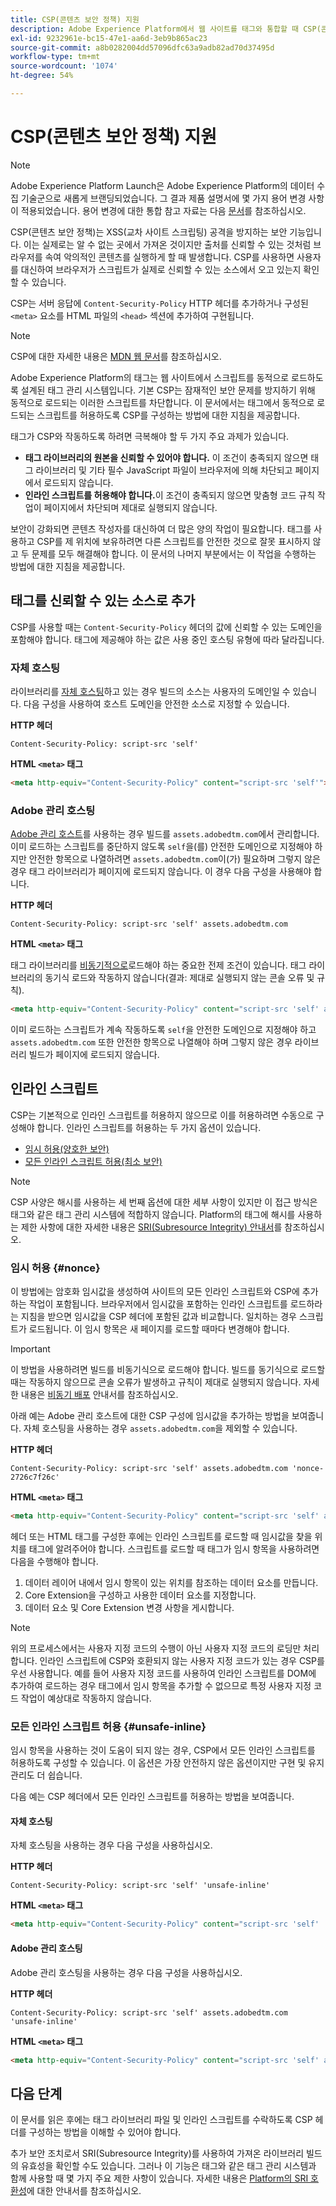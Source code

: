 ```yaml
---
title: CSP(콘텐츠 보안 정책) 지원
description: Adobe Experience Platform에서 웹 사이트를 태그와 통합할 때 CSP(콘텐츠 보안 정책) 제한을 처리하는 방법을 알아봅니다.
exl-id: 9232961e-bc15-47e1-aa6d-3eb9b865ac23
source-git-commit: a8b0282004dd57096dfc63a9adb82ad70d37495d
workflow-type: tm+mt
source-wordcount: '1074'
ht-degree: 54%

---
```


# CSP(콘텐츠 보안 정책) 지원

>[!NOTE]
>
>Adobe Experience Platform Launch은 Adobe Experience Platform의 데이터 수집 기술군으로 새롭게 브랜딩되었습니다. 그 결과 제품 설명서에 몇 가지 용어 변경 사항이 적용되었습니다. 용어 변경에 대한 통합 참고 자료는 다음 [문서](../../term-updates.md)를 참조하십시오.

CSP(콘텐츠 보안 정책)는 XSS(교차 사이트 스크립팅) 공격을 방지하는 보안 기능입니다. 이는 실제로는 알 수 없는 곳에서 가져온 것이지만 출처를 신뢰할 수 있는 것처럼 브라우저를 속여 악의적인 콘텐츠를 실행하게 할 때 발생합니다. CSP를 사용하면 사용자를 대신하여 브라우저가 스크립트가 실제로 신뢰할 수 있는 소스에서 오고 있는지 확인할 수 있습니다.

CSP는 서버 응답에 `Content-Security-Policy` HTTP 헤더를 추가하거나 구성된 `<meta>` 요소를 HTML 파일의 `<head>` 섹션에 추가하여 구현됩니다.

>[!NOTE]
>
> CSP에 대한 자세한 내용은 [MDN 웹 문서](https://developer.mozilla.org/en-US/docs/Web/HTTP/CSP)를 참조하십시오.

Adobe Experience Platform의 태그는 웹 사이트에서 스크립트를 동적으로 로드하도록 설계된 태그 관리 시스템입니다. 기본 CSP는 잠재적인 보안 문제를 방지하기 위해 동적으로 로드되는 이러한 스크립트를 차단합니다. 이 문서에서는 태그에서 동적으로 로드되는 스크립트를 허용하도록 CSP를 구성하는 방법에 대한 지침을 제공합니다.

태그가 CSP와 작동하도록 하려면 극복해야 할 두 가지 주요 과제가 있습니다.

* **태그 라이브러리의 원본을 신뢰할 수 있어야 합니다.** 이 조건이 충족되지 않으면 태그 라이브러리 및 기타 필수 JavaScript 파일이 브라우저에 의해 차단되고 페이지에서 로드되지 않습니다.
* **인라인 스크립트를 허용해야 합니다.**&#x200B;이 조건이 충족되지 않으면 맞춤형 코드 규칙 작업이 페이지에서 차단되며 제대로 실행되지 않습니다.

보안이 강화되면 콘텐츠 작성자를 대신하여 더 많은 양의 작업이 필요합니다. 태그를 사용하고 CSP를 제 위치에 보유하려면 다른 스크립트를 안전한 것으로 잘못 표시하지 않고 두 문제를 모두 해결해야 합니다. 이 문서의 나머지 부분에서는 이 작업을 수행하는 방법에 대한 지침을 제공합니다.

## 태그를 신뢰할 수 있는 소스로 추가

CSP를 사용할 때는 `Content-Security-Policy` 헤더의 값에 신뢰할 수 있는 도메인을 포함해야 합니다. 태그에 제공해야 하는 값은 사용 중인 호스팅 유형에 따라 달라집니다.

### 자체 호스팅

라이브러리를 [자체 호스팅](../publishing/hosts/self-hosting-libraries.md)하고 있는 경우 빌드의 소스는 사용자의 도메인일 수 있습니다. 다음 구성을 사용하여 호스트 도메인을 안전한 소스로 지정할 수 있습니다.

**HTTP 헤더**

```http
Content-Security-Policy: script-src 'self'
```

**HTML `<meta>` 태그**

```html
<meta http-equiv="Content-Security-Policy" content="script-src 'self'">
```

### Adobe 관리 호스팅

[Adobe 관리 호스트](../publishing/hosts/managed-by-adobe-host.md)를 사용하는 경우 빌드를 `assets.adobedtm.com`에서 관리합니다. 이미 로드하는 스크립트를 중단하지 않도록 `self`을(를) 안전한 도메인으로 지정해야 하지만 안전한 항목으로 나열하려면 `assets.adobedtm.com`이(가) 필요하며 그렇지 않은 경우 태그 라이브러리가 페이지에 로드되지 않습니다. 이 경우 다음 구성을 사용해야 합니다.

**HTTP 헤더**

```http
Content-Security-Policy: script-src 'self' assets.adobedtm.com
```

**HTML `<meta>` 태그**


태그 라이브러리를 [비동기적으로](./asynchronous-deployment.md)로드해야 하는 중요한 전제 조건이 있습니다. 태그 라이브러리의 동기식 로드와 작동하지 않습니다(결과: 제대로 실행되지 않는 콘솔 오류 및 규칙).

```html
<meta http-equiv="Content-Security-Policy" content="script-src 'self' assets.adobedtm.com">
```

이미 로드하는 스크립트가 계속 작동하도록 `self`을 안전한 도메인으로 지정해야 하고 `assets.adobedtm.com` 또한 안전한 항목으로 나열해야 하며 그렇지 않은 경우 라이브러리 빌드가 페이지에 로드되지 않습니다.

## 인라인 스크립트

CSP는 기본적으로 인라인 스크립트를 허용하지 않으므로 이를 허용하려면 수동으로 구성해야 합니다. 인라인 스크립트를 허용하는 두 가지 옵션이 있습니다.

* [임시 허용(양호한 보안)](#nonce)
* [모든 인라인 스크립트 허용(최소 보안)](#unsafe-inline)

>[!NOTE]
>
>CSP 사양은 해시를 사용하는 세 번째 옵션에 대한 세부 사항이 있지만 이 접근 방식은 태그와 같은 태그 관리 시스템에 적합하지 않습니다. Platform의 태그에 해시를 사용하는 제한 사항에 대한 자세한 내용은 [SRI(Subresource Integrity) 안내서](./sri.md)를 참조하십시오.

### 임시 허용 {#nonce}

이 방법에는 암호화 임시값을 생성하여 사이트의 모든 인라인 스크립트와 CSP에 추가하는 작업이 포함됩니다. 브라우저에서 임시값을 포함하는 인라인 스크립트를 로드하라는 지침을 받으면 임시값을 CSP 헤더에 포함된 값과 비교합니다. 일치하는 경우 스크립트가 로드됩니다. 이 임시 항목은 새 페이지를 로드할 때마다 변경해야 합니다.

>[!IMPORTANT]
>
>이 방법을 사용하려면 빌드를 비동기식으로 로드해야 합니다. 빌드를 동기식으로 로드할 때는 작동하지 않으므로 콘솔 오류가 발생하고 규칙이 제대로 실행되지 않습니다. 자세한 내용은 [비동기 배포](./asynchronous-deployment.md) 안내서를 참조하십시오.

아래 예는 Adobe 관리 호스트에 대한 CSP 구성에 임시값을 추가하는 방법을 보여줍니다. 자체 호스팅을 사용하는 경우 `assets.adobedtm.com`을 제외할 수 있습니다.

**HTTP 헤더**

```http
Content-Security-Policy: script-src 'self' assets.adobedtm.com 'nonce-2726c7f26c'
```

**HTML `<meta>` 태그**

```html
<meta http-equiv="Content-Security-Policy" content="script-src 'self' assets.adobedtm.com 'nonce-2726c7f26c'">
```

헤더 또는 HTML 태그를 구성한 후에는 인라인 스크립트를 로드할 때 임시값을 찾을 위치를 태그에 알려주어야 합니다. 스크립트를 로드할 때 태그가 임시 항목을 사용하려면 다음을 수행해야 합니다.

1. 데이터 레이어 내에서 임시 항목이 있는 위치를 참조하는 데이터 요소를 만듭니다.
1. Core Extension을 구성하고 사용한 데이터 요소를 지정합니다.
1. 데이터 요소 및 Core Extension 변경 사항을 게시합니다.

>[!NOTE]
>
>위의 프로세스에서는 사용자 지정 코드의 수행이 아닌 사용자 지정 코드의 로딩만 처리합니다. 인라인 스크립트에 CSP와 호환되지 않는 사용자 지정 코드가 있는 경우 CSP를 우선 사용합니다. 예를 들어 사용자 지정 코드를 사용하여 인라인 스크립트를 DOM에 추가하여 로드하는 경우 태그에서 임시 항목을 추가할 수 없으므로 특정 사용자 지정 코드 작업이 예상대로 작동하지 않습니다.

### 모든 인라인 스크립트 허용 {#unsafe-inline}

임시 항목을 사용하는 것이 도움이 되지 않는 경우, CSP에서 모든 인라인 스크립트를 허용하도록 구성할 수 있습니다. 이 옵션은 가장 안전하지 않은 옵션이지만 구현 및 유지 관리도 더 쉽습니다.

다음 예는 CSP 헤더에서 모든 인라인 스크립트를 허용하는 방법을 보여줍니다.

#### 자체 호스팅

자체 호스팅을 사용하는 경우 다음 구성을 사용하십시오.

**HTTP 헤더**

```http
Content-Security-Policy: script-src 'self' 'unsafe-inline'
```

**HTML `<meta>` 태그**

```html
<meta http-equiv="Content-Security-Policy" content="script-src 'self' 'unsafe-inline'">
```

#### Adobe 관리 호스팅

Adobe 관리 호스팅을 사용하는 경우 다음 구성을 사용하십시오.

**HTTP 헤더**

```http
Content-Security-Policy: script-src 'self' assets.adobedtm.com 'unsafe-inline'
```

**HTML `<meta>` 태그**

```html
<meta http-equiv="Content-Security-Policy" content="script-src 'self' assets.adobedtm.com 'unsafe-inline'">
```

## 다음 단계

이 문서를 읽은 후에는 태그 라이브러리 파일 및 인라인 스크립트를 수락하도록 CSP 헤더를 구성하는 방법을 이해할 수 있어야 합니다.

추가 보안 조치로서 SRI(Subresource Integrity)를 사용하여 가져온 라이브러리 빌드의 유효성을 확인할 수도 있습니다. 그러나 이 기능은 태그와 같은 태그 관리 시스템과 함께 사용할 때 몇 가지 주요 제한 사항이 있습니다. 자세한 내용은 [Platform의 SRI 호환성](./sri.md)에 대한 안내서를 참조하십시오.
